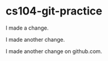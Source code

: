 # cs104-git-practice

I made a change.

I made another change.

I made another change on github.com.
